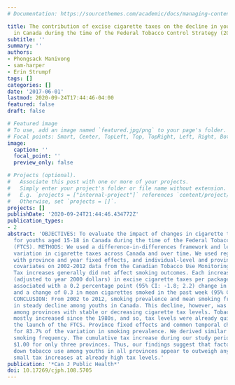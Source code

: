 ```yaml
---
# Documentation: https://sourcethemes.com/academic/docs/managing-content/

title: The contribution of excise cigarette taxes on the decline in youth smoking
  in Canada during the time of the Federal Tobacco Control Strategy (2002-2012)
subtitle: ''
summary: ''
authors:
- Phongsack Manivong
- sam-harper
- Erin Strumpf
tags: []
categories: []
date: '2017-06-01'
lastmod: 2020-09-24T17:44:46-04:00
featured: false
draft: false

# Featured image
# To use, add an image named `featured.jpg/png` to your page's folder.
# Focal points: Smart, Center, TopLeft, Top, TopRight, Left, Right, BottomLeft, Bottom, BottomRight.
image:
  caption: ''
  focal_point: ''
  preview_only: false

# Projects (optional).
#   Associate this post with one or more of your projects.
#   Simply enter your project's folder or file name without extension.
#   E.g. `projects = ["internal-project"]` references `content/project/deep-learning/index.md`.
#   Otherwise, set `projects = []`.
projects: []
publishDate: '2020-09-24T21:44:46.434772Z'
publication_types:
- 2
abstract: 'OBJECTIVES: To evaluate the impact of changes in cigarette taxes on smoking
  for youths aged 15-18 in Canada during the time of the Federal Tobacco Control Strategy
  (FTCS). METHODS: We used a difference-in-differences framework and leveraged the
  variation in cigarette taxes across Canada and over time. We used regression models
  with province and year fixed effects, and individual-level and provincial-level
  covariates on 2002-2012 data from the Canadian Tobacco Use Monitoring Survey. RESULTS:
  Tax increases generally did not affect smoking outcomes. Each increase of CAD $1.00
  (adjusted to year 2000 dollars) in excise cigarette taxes per package of 20 was
  associated with a 0.2 percentage point (95% CI: -1.8; 2.2) change in smoking prevalence,
  and a change of 0.3 in mean cigarettes smoked in the past week (95% CI: -1.2; 1.8).
  CONCLUSION: From 2002 to 2012, smoking prevalence and mean smoking frequency were
  in steady decline among youths in Canada. This decline, however, was evident even
  among provinces with stable or decreasing cigarette tax levels. Tobacco taxes have
  mostly increased since the 1980s, and so, tax levels were already quite high by
  the launch of the FTCS. Province fixed effects and common temporal changes accounted
  for 83.7% of the variation in smoking prevalence. We derived similar results for
  smoking frequency. The cumulative tax increase during our study period was at least
  $1.00 for only three provinces. Thus, our findings suggest that factors driving
  down tobacco use among youths in all provinces appear to outweigh any impact of
  small tax increases at already high tax levels.'
publication: '*Can J Public Health*'
doi: 10.17269/cjph.108.5705
---
```

